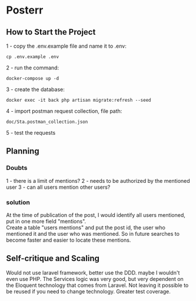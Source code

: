 # Posterr

## How to Start the Project
1 - copy the .env.example file and name it to .env:
```
cp .env.example .env
```

2 - run the command:
```
docker-compose up -d
```

3 - create the database:
```
docker exec -it back php artisan migrate:refresh --seed
```

4 - import postman request collection, file path:
```
doc/Sta.postman_collection.json
```

5 - test the requests


## Planning
### Doubts
1 - there is a limit of mentions?
2 - needs to be authorized by the mentioned user
3 - can all users mention other users?

### solution
At the time of publication of the post, I would identify all users mentioned, put in one more field "mentions".   
Create a table "users mentions" and put the post id, the user who mentioned it and the user who was mentioned.
So in future searches to become faster and easier to locate these mentions.

## Self-critique and Scaling
Would not use laravel framework, better use the DDD.
maybe I wouldn't even use PHP.
The Services logic was very good, but very dependent on the Eloquent technology that comes from Laravel. Not leaving it possible to be reused if you need to change technology.
Greater test coverage.
